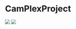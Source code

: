 # CamPlexProject


<img src="https://capsule-render.vercel.app/api?type=waving&color=3CB371&height=150&section=header&text='final%20Project'&fontSize=20" />
<img src="https://capsule-render.vercel.app/api?type=waving&color=3CB371&height=150&section=footer&text='final'&fontSize=20" />
